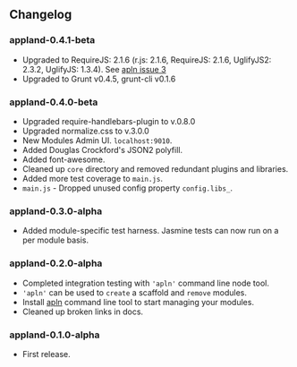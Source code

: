 ## Changelog ##

### appland-0.4.1-beta ###
* Upgraded to RequireJS: 2.1.6  (r.js: 2.1.6, RequireJS: 2.1.6, UglifyJS2: 2.3.2, UglifyJS: 1.3.4). See [apln issue 3](https://github.com/jabdul/apln/issues/3)
* Upgraded to Grunt v0.4.5, grunt-cli v0.1.6

### appland-0.4.0-beta ###
* Upgraded require-handlebars-plugin to v.0.8.0
* Upgraded normalize.css to v.3.0.0
* New Modules Admin UI. `localhost:9010`.
* Added Douglas Crockford's JSON2 polyfill.
* Added font-awesome.
* Cleaned up `core` directory and removed redundant plugins and libraries.
* Added more test coverage to `main.js`.
* `main.js` - Dropped unused config property `config.libs_`.

### appland-0.3.0-alpha ###
* Added module-specific test harness. Jasmine tests can now run on a per module basis.

### appland-0.2.0-alpha ###
* Completed integration testing with `'apln'` command line node tool.
* `'apln'` can be used to `create` a scaffold and `remove` modules.
* Install [apln](https://github.com/jabdul/apln "apln") command line tool to start managing your modules.
* Cleaned up broken links in docs.

### appland-0.1.0-alpha ###
* First release.
